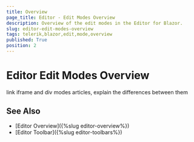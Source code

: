 ```yaml
---
title: Overview
page_title: Editor - Edit Modes Overview
description: Overview of the edit modes in the Editor for Blazor.
slug: editor-edit-modes-overview
tags: telerik,blazor,edit,mode,overview
published: True
position: 2
---
```



# Editor Edit Modes Overview

link iframe and div modes articles, explain the differences between them

## See Also

  * [Editor Overview]({%slug editor-overview%})
  * [Editor Toolbar]({%slug editor-toolbars%})

